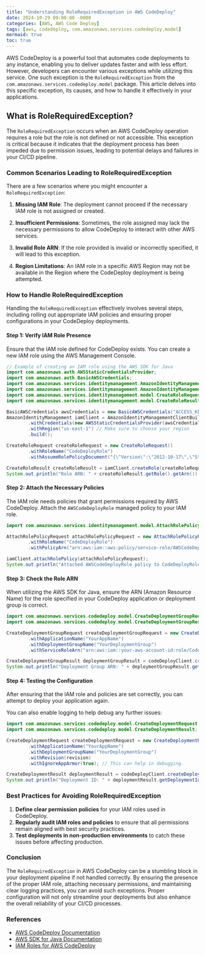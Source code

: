 ```yaml
---
title: "Understanding RoleRequiredException in AWS CodeDeploy"
date: 2024-10-29 09:00:00 -0000
categories: [AWS, AWS Code Deploy]
tags: [aws, codedeploy, com.amazonaws.services.codedeploy.model]
mermaid: true
toc: true
---
```



AWS CodeDeploy is a powerful tool that automates code deployments to any instance, enabling you to deliver updates faster and with less effort. However, developers can encounter various exceptions while utilizing this service. One such exception is the `RoleRequiredException` from the `com.amazonaws.services.codedeploy.model` package. This article delves into this specific exception, its causes, and how to handle it effectively in your applications. 

## What is RoleRequiredException?

The `RoleRequiredException` occurs when an AWS CodeDeploy operation requires a role but the role is not defined or not accessible. This exception is critical because it indicates that the deployment process has been impeded due to permission issues, leading to potential delays and failures in your CI/CD pipeline.

### Common Scenarios Leading to RoleRequiredException

There are a few scenarios where you might encounter a `RoleRequiredException`:

1. **Missing IAM Role**: The deployment cannot proceed if the necessary IAM role is not assigned or created.

2. **Insufficient Permissions**: Sometimes, the role assigned may lack the necessary permissions to allow CodeDeploy to interact with other AWS services.

3. **Invalid Role ARN**: If the role provided is invalid or incorrectly specified, it will lead to this exception.

4. **Region Limitations**: An IAM role in a specific AWS Region may not be available in the Region where the CodeDeploy deployment is being attempted.

### How to Handle RoleRequiredException

Handling the `RoleRequiredException` effectively involves several steps, including rolling out appropriate IAM policies and ensuring proper configurations in your CodeDeploy deployments.

#### Step 1: Verify IAM Role Presence

Ensure that the IAM role defined for CodeDeploy exists. You can create a new IAM role using the AWS Management Console.

```java
// Example of creating an IAM role using the AWS SDK for Java
import com.amazonaws.auth.AWSStaticCredentialsProvider;
import com.amazonaws.auth.BasicAWSCredentials;
import com.amazonaws.services.identitymanagement.AmazonIdentityManagement;
import com.amazonaws.services.identitymanagement.AmazonIdentityManagementClientBuilder;
import com.amazonaws.services.identitymanagement.model.CreateRoleRequest;
import com.amazonaws.services.identitymanagement.model.CreateRoleResult;

BasicAWSCredentials awsCredentials = new BasicAWSCredentials("ACCESS_KEY", "SECRET_KEY");
AmazonIdentityManagement iamClient = AmazonIdentityManagementClientBuilder.standard()
        .withCredentials(new AWSStaticCredentialsProvider(awsCredentials))
        .withRegion("us-east-1") // Make sure to choose your region
        .build();

CreateRoleRequest createRoleRequest = new CreateRoleRequest()
        .withRoleName("CodeDeployRole")
        .withAssumeRolePolicyDocument("{\"Version\":\"2012-10-17\",\"Statement\":[{\"Effect\":\"Allow\",\"Principal\":{\"Service\":\"codedeploy.amazonaws.com\"},\"Action\":\"sts:AssumeRole\"}]}");

CreateRoleResult createRoleResult = iamClient.createRole(createRoleRequest);
System.out.println("Role ARN: " + createRoleResult.getRole().getArn());
```

#### Step 2: Attach the Necessary Policies

The IAM role needs policies that grant permissions required by AWS CodeDeploy. Attach the `AWSCodeDeployRole` managed policy to your IAM role.

```java
import com.amazonaws.services.identitymanagement.model.AttachRolePolicyRequest;

AttachRolePolicyRequest attachRolePolicyRequest = new AttachRolePolicyRequest()
        .withRoleName("CodeDeployRole")
        .withPolicyArn("arn:aws:iam::aws:policy/service-role/AWSCodeDeployRole");

iamClient.attachRolePolicy(attachRolePolicyRequest);
System.out.println("Attached AWSCodeDeployRole policy to CodeDeployRole.");
```

#### Step 3: Check the Role ARN

When utilizing the AWS SDK for Java, ensure the ARN (Amazon Resource Name) for the role specified in your CodeDeploy application or deployment group is correct.

```java
import com.amazonaws.services.codedeploy.model.CreateDeploymentGroupRequest;
import com.amazonaws.services.codedeploy.model.CreateDeploymentGroupResult;

CreateDeploymentGroupRequest createDeploymentGroupRequest = new CreateDeploymentGroupRequest()
        .withApplicationName("YourAppName")
        .withDeploymentGroupName("YourDeploymentGroup")
        .withServiceRoleArn("arn:aws:iam::your-aws-account-id:role/CodeDeployRole");

CreateDeploymentGroupResult deploymentGroupResult = codeDeployClient.createDeploymentGroup(createDeploymentGroupRequest);
System.out.println("Deployment Group ARN: " + deploymentGroupResult.getDeploymentGroupId());
```

#### Step 4: Testing the Configuration

After ensuring that the IAM role and policies are set correctly, you can attempt to deploy your application again. 

You can also enable logging to help debug any further issues:

```java
import com.amazonaws.services.codedeploy.model.CreateDeploymentRequest;
import com.amazonaws.services.codedeploy.model.CreateDeploymentResult;

CreateDeploymentRequest createDeploymentRequest = new CreateDeploymentRequest()
        .withApplicationName("YourAppName")
        .withDeploymentGroupName("YourDeploymentGroup")
        .withRevision(revision)
        .withIgnoreAppArmor(true); // This can help in debugging.

CreateDeploymentResult deploymentResult = codeDeployClient.createDeployment(createDeploymentRequest);
System.out.println("Deployment ID: " + deploymentResult.getDeploymentId());
```

### Best Practices for Avoiding RoleRequiredException

1. **Define clear permission policies** for your IAM roles used in CodeDeploy.
2. **Regularly audit IAM roles and policies** to ensure that all permissions remain aligned with best security practices.
3. **Test deployments in non-production environments** to catch these issues before affecting production.

### Conclusion

The `RoleRequiredException` in AWS CodeDeploy can be a stumbling block in your deployment pipeline if not handled correctly. By ensuring the presence of the proper IAM role, attaching necessary permissions, and maintaining clear logging practices, you can avoid such exceptions. Proper configuration will not only streamline your deployments but also enhance the overall reliability of your CI/CD processes.

### References

- [AWS CodeDeploy Documentation](https://docs.aws.amazon.com/codedeploy/latest/userguide/welcome.html)
- [AWS SDK for Java Documentation](https://docs.aws.amazon.com/sdk-for-java/latest/developer-guide/home.html)
- [IAM Roles for AWS CodeDeploy](https://docs.aws.amazon.com/codedeploy/latest/userguide/what-is-codedeploy.html#codedeploy-roles-iam)